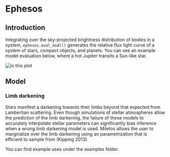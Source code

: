 # Ephesos

## Introduction

Integrating over the sky-projected brightness distribution of bodies in a system, `ephesos.eval_modl()` generates the relative flux light curve of a system of stars, compact objects, and planets. You can see an example model evaluation below, where a hot Jupiter transits a Sun-like star.

![in this plot](https://github.com/tdaylan/ephesus/blob/master/visuals/lcur.png)


## Model
### Limb darkening
Stars manifest a darkening towards their limbs beyond that expected from Lambertian scattering. Even though simulations of stellar atmospheres allow the prediction of the limb darkening, the failure of these models to accurately interpolate stellar parameters can significantly bias inference when a wrong limb darkening model is used. Miletos allows the user to marginalize over the limb darkening using an parametrization that is efficient to sample from (Kipping 2013).


You can find example uses under the examples folder.


